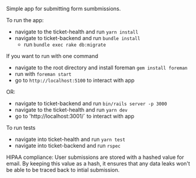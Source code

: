 Simple app for submitting form sumbmissions. 

To run the app: 
- navigate to the ticket-health and run `yarn install`
- navigate to ticket-backend and run `bundle install`
    - run `bundle exec rake db:migrate` 

If you want to run with one command  
- navigate to the root directory and install foreman `gem install foreman`
- run with `foreman start`
- go to `http://localhost:5100` to interact with app


OR:
- navigate to ticket-backend and run  `bin/rails server -p 3000`
- navigate to the ticket-health and run `yarn dev`
- go to 'http://localhost:3001/` to interact with app 


To run tests
- navigate into ticket-health and run `yarn test` 
- navigate into ticket-backend and run `rspec` 


HIPAA compliance: 
User submissions are stored with a hashed value for email. By keeping this value as a hash, it ensures that any data leaks won't be able to be traced back to intial submission.